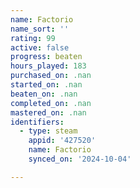 ```yaml
---
name: Factorio
name_sort: ''
rating: 99
active: false
progress: beaten
hours_played: 183
purchased_on: .nan
started_on: .nan
beaten_on: .nan
completed_on: .nan
mastered_on: .nan
identifiers:
  - type: steam
    appid: '427520'
    name: Factorio
    synced_on: '2024-10-04'

---
```

